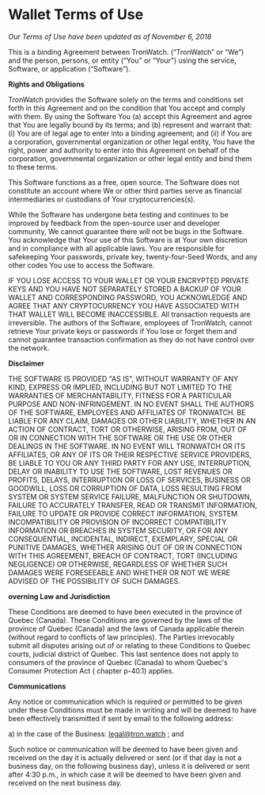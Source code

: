#
# Wallet Terms of Use

_Our Terms of Use have been updated as of November 6, 2018_

This is a binding Agreement between TronWatch. (“TronWatch” or “We”) and the person, persons, or entity (“You” or “Your”) using the service, Software, or application (“Software”).

**Rights and Obligations**

TronWatch provides the Software solely on the terms and conditions set forth in this Agreement and on the condition that You accept and comply with them. By using the Software You (a) accept this Agreement and agree that You are legally bound by its terms; and (b) represent and warrant that: (i) You are of legal age to enter into a binding agreement; and (ii) if You are a corporation, governmental organization or other legal entity, You have the right, power and authority to enter into this Agreement on behalf of the corporation, governmental organization or other legal entity and bind them to these terms.

This Software functions as a free, open source. The Software does not constitute an account where We or other third parties serve as financial intermediaries or custodians of Your cryptocurrencies(s).

While the Software has undergone beta testing and continues to be improved by feedback from the open-source user and developer community, We cannot guarantee there will not be bugs in the Software. You acknowledge that Your use of this Software is at Your own discretion and in compliance with all applicable laws. You are responsible for safekeeping Your passwords, private key, twenty-four-Seed Words, and any other codes You use to access the Software.

IF YOU LOSE ACCESS TO YOUR WALLET OR YOUR ENCRYPTED PRIVATE KEYS AND YOU HAVE NOT SEPARATELY STORED A BACKUP OF YOUR WALLET AND CORRESPONDING PASSWORD, YOU ACKNOWLEDGE AND AGREE THAT ANY CRYPTOCURRENCY YOU HAVE ASSOCIATED WITH THAT WALLET WILL BECOME INACCESSIBLE. All transaction requests are irreversible. The authors of the Software, employees of TronWatch,  cannot retrieve Your private keys or passwords if You lose or forget them and cannot guarantee transaction confirmation as they do not have control over the network.


**Disclaimer**

THE SOFTWARE IS PROVIDED "AS IS", WITHOUT WARRANTY OF ANY KIND, EXPRESS OR IMPLIED, INCLUDING BUT NOT LIMITED TO THE WARRANTIES OF MERCHANTABILITY, FITNESS FOR A PARTICULAR PURPOSE AND NON-INFRINGEMENT. IN NO EVENT SHALL THE AUTHORS OF THE SOFTWARE, EMPLOYEES AND AFFILIATES OF TRONWATCH. BE LIABLE FOR ANY CLAIM, DAMAGES OR OTHER LIABILITY, WHETHER IN AN ACTION OF CONTRACT, TORT OR OTHERWISE, ARISING FROM, OUT OF OR IN CONNECTION WITH THE SOFTWARE OR THE USE OR OTHER DEALINGS IN THE SOFTWARE.
IN NO EVENT WILL TRONWATCH OR ITS AFFILIATES, OR ANY OF ITS OR THEIR RESPECTIVE SERVICE PROVIDERS, BE LIABLE TO YOU OR ANY THIRD PARTY FOR ANY USE, INTERRUPTION, DELAY OR INABILITY TO USE THE SOFTWARE, LOST REVENUES OR PROFITS, DELAYS, INTERRUPTION OR LOSS OF SERVICES, BUSINESS OR GOODWILL, LOSS OR CORRUPTION OF DATA, LOSS RESULTING FROM SYSTEM OR SYSTEM SERVICE FAILURE, MALFUNCTION OR SHUTDOWN, FAILURE TO ACCURATELY TRANSFER, READ OR TRANSMIT INFORMATION, FAILURE TO UPDATE OR PROVIDE CORRECT INFORMATION, SYSTEM INCOMPATIBILITY OR PROVISION OF INCORRECT COMPATIBILITY INFORMATION OR BREACHES IN SYSTEM SECURITY, OR FOR ANY CONSEQUENTIAL, INCIDENTAL, INDIRECT, EXEMPLARY, SPECIAL OR PUNITIVE DAMAGES, WHETHER ARISING OUT OF OR IN CONNECTION WITH THIS AGREEMENT, BREACH OF CONTRACT, TORT (INCLUDING NEGLIGENCE) OR OTHERWISE, REGARDLESS OF WHETHER SUCH DAMAGES WERE FORESEEABLE AND WHETHER OR NOT WE WERE ADVISED OF THE POSSIBILITY OF SUCH DAMAGES.

**overning Law and Jurisdiction**

These Conditions are deemed to have been executed in the province of Quebec (Canada). These
Conditions are governed by the laws of the province of Quebec (Canada) and the laws of Canada
applicable therein (without regard to conflicts of law principles). The Parties irrevocably submit all
disputes arising out of or relating to these Conditions to Quebec courts, judicial district of Quebec.
This last sentence does not apply to consumers of the province of Quebec (Canada) to whom
Quebec's Consumer Protection Act ( chapter p-40.1) applies.


**Communications**

Any notice or communication which is required or permitted to be given under these Conditions
must be made in writing and will be deemed to have been effectively transmitted if sent by email to
the following address:

a) in the case of the Business:  legal@tron.watch ; and

Such notice or communication will be deemed to have been given and received on the day it is
actually delivered or sent (or if that day is not a business day, on the following business day), unless
it is delivered or sent after 4:30 p.m., in which case it will be deemed to have been given and
received on the next business day.
